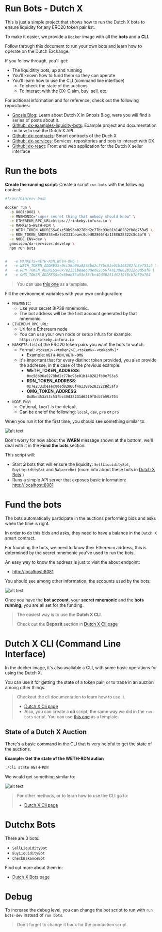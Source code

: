 # Run Bots - Dutch X
This is just a simple project that shows how to run the Dutch X bots to ensure 
liquidity for any ERC20 token pair list.

To make it easier, we provide a `Docker` image with all the **bots** and a 
**CLI**.

Follow through this document to run your own bots and learn how to operate on
the Dutch Exchange.

If you follow through, you'll get:

* The liquiditity bots, up and running
* You'll known how to fund them so they can operate
* You'll learn how to use the CLI (command line interface)
    * To check the state of the auctions
    * To interact with the DX: Claim, buy, sell, etc.

For aditional information and for reference, check out the following 
repositories:

* [Gnosis Blog](https://blog.gnosis.pm/tagged/dutchx): Learn about Dutch X in 
Gnosis Blog, were you will find a series of posts about it.
* [Github: dx-examples-liquidity-bots](https://github.com/gnosis/dx-examples-api): 
Example project and documentation on how to use the Dutch X API.
* [Github: dx-contracts](https://github.com/gnosis/dx-contracts): Smart 
contracts of the Duch X
* [Github: dx-services](https://github.com/gnosis/dx-services): Services, 
repositories and bots to interact with DX.
* [Github: dx-react](https://github.com/gnosis/dx-react): Front end web 
application for the Dutch X seller interface

# Run the bots
**Create the running script**:
Create a script `run-bots` with the following content:

```bash
#!/usr/bin/env bash

docker run \
  -p 8081:8081 \
  -e MNEMONIC="super secret thing that nobody should know" \
  -e ETHEREUM_RPC_URL=https://rinkeby.infura.io \
  -e MARKETS=WETH-RDN \
  -e WETH_TOKEN_ADDRESS=0xc58b96a0278bd2c77bc93e01b148282fb8e753a5 \
  -e RDN_TOKEN_ADDRESS=0x7e2331beaec0ded82866f4a1388628322c8d5af0 \
  -e NODE_ENV=dev \
  gnosispm/dx-services:develop \
  npm run bots


#   -e MARKETS=WETH-RDN,WETH-OMG \
#   -e WETH_TOKEN_ADDRESS=0xc58b96a0278bd2c77bc93e01b148282fb8e753a5 \
#   -e RDN_TOKEN_ADDRESS=0x7e2331beaec0ded82866f4a1388628322c8d5af0 \
#   -e OMG_TOKEN_ADDRESS=0x8bdd53a53c53fbc40d38231d6219f8cb7b59a704
```

> You can use [this one](./run-bots) as a template.

Fill the environment variables with your own configuration:

* `MNEMONIC`: 
  * Use your secret BIP39 mnemomic. 
  * The bot address will be the first 
account generated by that mnemonic.
* `ETHEREUM_RPC_URL`: 
  * Url for a Ethereum node
  * You can use your own node or setup infura for example: 
  `https://rinkeby.infura.io`
* `MARKETS`: List of the ERC20 token pairs you want the bots to watch.
  * Format: `<token1>-<token2>[,<tokenN>-<tokenM>]*`
    * Example: `WETH-RDN,WETH-OMG`
  * It's important that for every distinct token provided, you also provide the
    addresse, in the case of the previous example:
    * **WETH_TOKEN_ADDRESS**: `0xc58b96a0278bd2c77bc93e01b148282fb8e753a5`
    * **RDN_TOKEN_ADDRESS**: `0x7e2331beaec0ded82866f4a1388628322c8d5af0`
    * **OMG_TOKEN_ADDRESS**: `0x8bdd53a53c53fbc40d38231d6219f8cb7b59a704`
* `NODE_ENV`: 
  * Optional, `local` is the default
  * Can be one of the following: `local`, `dev`, `pre` or `pro`
  
When you run it for the first time, you should see something similar to:

![alt text](./docs/img/run-docker.png "Run the bots with docker")

Don't worry for now about the **WARN** message shown at the bottom, we'll deal
with it in the **Fund the bots** section.

This script will:

* Start **3** bots that will ensure the liquidity: `SellLiquidityBot`, 
`BuyLiquidityBot` and `BalanceBot` (more info about these bots in
[Dutch X Bots](./docs/bots.md)
)
* Runs a simple API server that exposes basic information: 
[http://localhost:8081]()

# Fund the bots
The bots automatically participate in the auctions performing bids and asks when
the time is right.

In order to do this bids and asks, they need to have a balance in the `Dutch X` 
smart contract.

For founding the bots, we need to know their Ethereum address, this is 
determined by the secret mnemonic you've used to run the bots.

An easy way to know the address is just to visit the about endpoint:

* [http://localhost:8081]()

You should see among other information, the accounts used by the bots:

![alt text](./docs/img/bot-account.png "Get the account of the bors")

Once you have the **bot account**, your **secret mnemonic** and the 
**bots running**, you are all set for the funding.

> The easiest way is to use the **Dutch X CLI**.
>
> Check out the **Deposit** section in [Dutch X Cli page](./docs/cli.md)


# Dutch X CLI (Command Line Interface)
In the docker image, it's also avaliable a CLI, with some basic operations for 
using the Dutch X.

You can use it for getting the state of a token pair, or to trade in an auction
among other things.

> Checkout the cli documentation to learn how to use it.
> * [Dutch X Cli page](./docs/cli.md)
> * Also, you can create a **cli** script, the same way we did in the `run-bots` 
> script. You can use [this one](./cli) as a template.

## State of a Dutch X Auction
There's a basic command in the CLI that is very helpful to get the state of the
auctions.

**Example: Get the state of the WETH-RDN aution**
```bash
./cli state WETH-RDN
```

We would get something similar to:

![alt text](./docs/img/state-of-auction.png "State of an auction")


> For other methods, or to learn how to use the CLI go to:
> * [Dutch X Cli page](./docs/cli.md)

# Dutchx Bots
There are 3 bots:

* `SellLiquidityBot`
* `BuyLiquidityBot`
* `CheckBakanceBot`

Find out more about them in:
* [Dutch X Bots page](./docs/bots.md)

# Debug
To increase the debug level, you can change the bot script to run with 
`run bots-dev` instead of `run bots`.

> Don't forget to change it back for the production script.